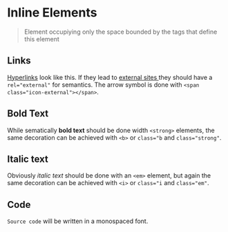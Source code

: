 <!--
tags: ["Style Guide:Inline Elements"]
-->


# Inline Elements

> Element occupiying only the space bounded by the tags that define this element

## Links
  
<a href="#">Hyperlinks</a> look like this. If they lead to <a href="#" rel="external">external sites <span class="icon-external"></span></a> they should have a `rel="external"` for semantics. The arrow symbol is done with `<span class="icon-external"></span>`.  

## Bold Text</h2>

While sematically **bold text** should be done width `<strong>` elements, the same decoration can be achieved with `<b>` or `class="b` and `class="strong"`.
  
## Italic text</h2>
  
Obviously *italic text* should be done with an `<em>` element, but again the same decoration can be achieved with `<i>` or `class="i` and `class="em"`. 

## Code
`Source code` will be written in a monospaced font.
